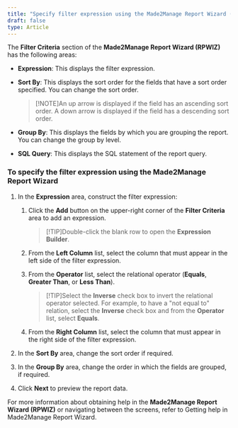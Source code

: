 ```yaml
---
title: "Specify filter expression using the Made2Manage Report Wizard (R1-NA)"
draft: false
type: Article 
---
```


The **Filter Criteria** section of the **Made2Manage Report Wizard (RPWIZ)** has the following areas:

-   **Expression**: This displays the filter expression.
-   **Sort By**: This displays the sort order for the fields that have a sort order specified. You can change the sort order.

    >[!NOTE]An up arrow is displayed if the field has an ascending sort order. A down arrow is displayed if the field has a descending sort order.

-   **Group By**: This displays the fields by which you are grouping the report. You can change the group by level.
-   **SQL Query**: This displays the SQL statement of the report query.

### To specify the filter expression using the Made2Manage Report Wizard

1. In the **Expression** area, construct the filter expression:

    1.  Click the **Add** button on the upper-right corner of the **Filter Criteria** area to add an expression.

        >[!TIP]Double-click the blank row to open the **Expression Builder**.

    2.  From the **Left Column** list, select the column that must appear in the left side of the filter expression.
    3.  From the **Operator** list, select the relational operator (**Equals**, **Greater Than**, or **Less Than**).

        >[!TIP]Select the **Inverse** check box to invert the relational operator selected. For example, to have a "not equal to" relation, select the **Inverse** check box and from the **Operator** list, select **Equals**.

    4.  From the **Right Column** list, select the column that must appear in the right side of the filter expression.

 2. In the **Sort By** area, change the sort order if required.

3. In the **Group By** area, change the order in which the fields are grouped, if required.

4. Click **Next** to preview the report data.

For more information about obtaining help in the **Made2Manage Report Wizard (RPWIZ)** or navigating between the screens, refer to Getting help in Made2Manage Report Wizard.

​